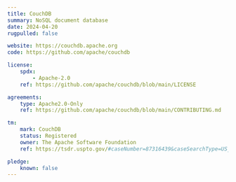 ```yaml
---
title: CouchDB
summary: NoSQL document database
date: 2024-04-20
rugpulled: false

website: https://couchdb.apache.org
code: https://github.com/apache/couchdb

license:
    spdx:
        - Apache-2.0
    ref: https://github.com/apache/couchdb/blob/main/LICENSE

agreements:
    type: Apache2.0-Only
    ref: https://github.com/apache/couchdb/blob/main/CONTRIBUTING.md

tm:
    mark: CouchDB
    status: Registered
    owner: The Apache Software Foundation
    ref: https://tsdr.uspto.gov/#caseNumber=87316439&caseSearchType=US_APPLICATION&caseType=DEFAULT&searchType=statusSearch

pledge:
    known: false
---
```

